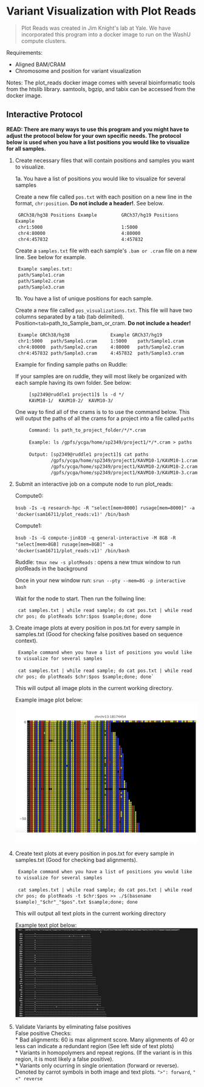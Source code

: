 # Variant Visualization with Plot Reads

> Plot Reads was created in Jim Knight's lab at Yale. We have incorporated this program into a docker image to run on the WashU compute clusters.

Requirements:
* Aligned BAM/CRAM
* Chromosome and position for variant visualization

Notes:
    The plot_reads docker image comes with several bioinformatic tools from the htslib library. 
    samtools, bgzip, and tabix can be accessed from the docker image.   

## Interactive Protocol

**READ: There are many ways to use this program and you might have to adjust the protocol below for your own specific needs. The protocol below is used when you have a list positions you would like to visualize for all samples.**  


1. Create necessary files that will contain positions and samples you want to visualize.

    1a. You have a list of positions you would like to visualize for several samples
    
      Create a new file called `pos.txt` with each position on a new line in the format, `chr:position`. **Do not include a header!**. See below.  
        
        GRCh38/hg38 Positions Example         GRCh37/hg19 Positions Example  
        chr1:5000                             1:5000
        chr4:80000                            4:80000
        chr4:457832                           4:457832
    
      Create a `samples.txt` file with each sample's `.bam or .cram` file on a new line. See below for example.
    
        Example samples.txt:  
        path/Sample1.cram  
        path/Sample2.cram  
        path/Sample3.cram  
    
    1b. You have a list of unique positions for each sample. 
    
      Create a new file  called `pos_visualizations.txt`. This file will have two columns separated by a tab (tab delimited). Position`<tab>`path_to_Sample_bam_or_cram. **Do not include a header!**
      
        Example GRCh38/hg38               Example GRCh37/hg19
        chr1:5000   path/Sample1.cram     1:5000    path/Sample1.cram
        chr4:80000  path/Sample2.cram     4:80000   path/Sample2.cram 
        chr4:457832 path/Sample3.cram     4:457832  path/Sample3.cram
        
    Example for finding sample paths on Ruddle:
    
    If your samples are on ruddle, they will most likely be organized with each sample having its own folder. See below:
    
            [sp2349@ruddle1 project1]$ ls -d */
            KAVM10-1/  KAVM10-2/  KAVM10-3/
            
    One way to find all of the crams is to to use the command below. This will output the paths of all the crams for a project into a file called `paths`
            
            Command: ls path_to_project_folder/*/*.cram
            
            Example: ls /gpfs/ycga/home/sp2349/project1/*/*.cram > paths
            
            Output: [sp2349@ruddle1 project1]$ cat paths 
                    /gpfs/ycga/home/sp2349/project1/KAVM10-1/KAVM10-1.cram
                    /gpfs/ycga/home/sp2349/project1/KAVM10-2/KAVM10-2.cram
                    /gpfs/ycga/home/sp2349/project1/KAVM10-3/KAVM10-3.cram
      
    
    
2. Submit an interactive job on a compute node to run plot_reads:

    Compute0:
    
    `bsub -Is -q research-hpc -R "select[mem>8000] rusage[mem=8000]" -a 'docker(sam16711/plot_reads:v1)' /bin/bash`

    Compute1:
    
    `bsub -Is -G compute-jin810 -q general-interactive -M 8GB -R "select[mem>8GB] rusage[mem=8GB]" -a 'docker(sam16711/plot_reads:v1)' /bin/bash`
    
    Ruddle:
    `tmux new -s plotReads` : opens a new tmux window to run plotReads in the background
    
    Once in your new window run: `srun --pty --mem=8G -p interactive bash`
    
    Wait for the node to start. Then run the follwing line:
    
        cat samples.txt | while read sample; do cat pos.txt | while read chr pos; do plotReads $chr:$pos $sample;done; done
    
4. Create image plots at every position in pos.txt for every sample in samples.txt (Good for checking false positives based on sequence context).  
        
        Example command when you have a list of positions you would like to visualize for several samples
        
        cat samples.txt | while read sample; do cat pos.txt | while read chr pos; do plotReads $chr:$pos $sample;done; done`
    
    This will output all image plots in the current working directory.
    
    Example image plot below:
    ![image1](./NA12878_chr13_18174454.png)
    
5. Create text plots at every position in pos.txt for every sample in samples.txt (Good for checking bad alignments).
    
        Example command when you have a list of positions you would like to visualize for several samples
        
        cat samples.txt | while read sample; do cat pos.txt | while read chr pos; do plotReads -t $chr:$pos >> ./$(basename $sample)_"$chr"_"$pos".txt $sample;done; done
    
    This will output all text plots in the current working directory
    
    Example text plot below:
    ![image2](./NA12878_chr13_18174454_partial.png)
    
6. Validate Variants by eliminating false positives  
    False positive Checks:  
       * Bad alignments: 60 is max alignment score. Many alignments of 40 or less can indicate a redundant region  (See left side of text plots)  
       * Variants in homopolymers and repeat regions. (If the variant is in this region, it is most likely a false positive).  
       * Variants only ocurring in single orientation (forward or reverse). Denoted by carrot symbols in both image and text plots. `">": forward`,  `"<" reverse`
